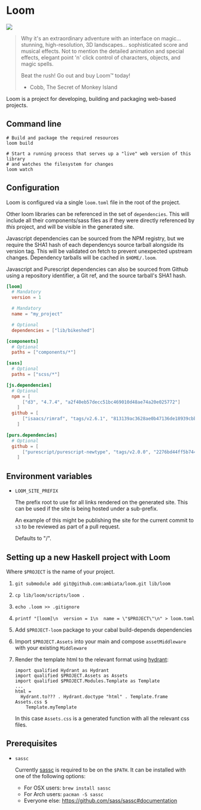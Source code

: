 Loom
====

![](https://cloud.githubusercontent.com/assets/355756/23049526/c99ade24-f510-11e6-851c-3e7902ed310c.jpg)

> Why it's an extraordinary adventure with an interface on
> magic... stunning, high-resolution, 3D landscapes... sophisticated
> score and musical effects. Not to mention the detailed animation and
> special effects, elegant point 'n' click control of characters,
> objects, and magic spells.
>
> Beat the rush! Go out and buy Loom™ today!
>
> - Cobb, The Secret of Monkey Island

Loom is a project for developing, building and packaging web-based projects.


## Command line

```
# Build and package the required resources
loom build

# Start a running process that serves up a "live" web version of this library
# and watches the filesystem for changes
loom watch
```


## Configuration

Loom is configured via a single `loom.toml` file in the root of the project.

Other loom libraries can be referenced in the set of `dependencies`.
This will include all their components/sass files as if they were directly referenced
by _this_ project, and will be visible in the generated site.

Javascript dependencies can be sourced from the NPM registry, but we
require the SHA1 hash of each dependencys source tarball alongside its
version tag. This will be validated on fetch to prevent unexpected
upstream changes. Dependency tarballs will be cached in `$HOME/.loom`.

Javascript and Purescript dependencies can also be sourced from Github
using a repository identifier, a Git ref, and the source tarball's
SHA1 hash.

```toml
[loom]
  # Mandatory
  version = 1

  # Mandatory
  name = "my_project"

  # Optional
  dependencies = ["lib/bikeshed"]

[components]
  # Optional
  paths = ["components/*"]

[sass]
  # Optional
  paths = ["scss/*"]

[js.dependencies]
  # Optional
  npm = [
      ["d3", "4.7.4", "a2f40eb57decc51bc469010d48ae74a20e025772"]
    ]
  github = [
      ["isaacs/rimraf", "tags/v2.6.1", "813139ac3628ae0b47136de18939cbb623e21475"]
    ]

[purs.dependencies]
  # Optional
  github = [
      ["purescript/purescript-newtype", "tags/v2.0.0", "2276bd44ff5b7440c455839833c69f40cc8d8616"]
    ]
```


## Environment variables

- `LOOM_SITE_PREFIX`

  The prefix root to use for all links rendered on the generated site.
  This can be used if the site is being hosted under a sub-prefix.

  An example of this might be publishing the site for the current commit
  to `s3` to be reviewed as part of a pull request.

  Defaults to "/".


## Setting up a new Haskell project with Loom

Where `$PROJECT` is the name of your project.

1. `git submodule add git@github.com:ambiata/loom.git lib/loom`
2. `cp lib/loom/scripts/loom .`
3. `echo .loom >> .gitignore`
4. `printf "[loom]\n  version = 1\n  name = \"$PROJECT\"\n" > loom.toml`
5. Add `$PROJECT-loom` package to your cabal build-depends dependencies
6. Import `$PROJECT.Assets` into your main and compose `assetMiddleware` with your existing `Middleware`
7. Render the template html to the relevant format using
   [hydrant](http://haddock.engineering.ambiata.com/hoogle/package/ambiata-hydrant/Hydrant.html):

   ```
   import qualified Hydrant as Hydrant
   import qualified $PROJECT.Assets as Assets
   import qualified $PROJECT.Modules.Template as Template
   ...
   html =
     Hydrant.to??? . Hydrant.doctype "html" . Template.frame Assets.css $
       Template.myTemplate
   ```

   In this case `Assets.css` is a generated function with all the relevant css files.


## Prerequisites

- `sassc`

  Currently [sassc](https://github.com/sass/sassc) is required to be on the `$PATH`.
  It can be installed with one of the following options:

  - For OSX users: `brew install sassc`
  - For Arch users: `pacman -S sassc`
  - Everyone else: https://github.com/sass/sassc#documentation
